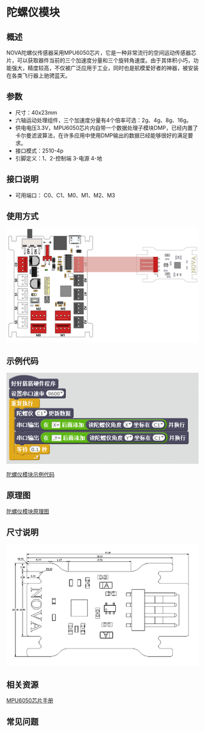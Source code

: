 # 陀螺仪模块

## 概述

NOVA陀螺仪传感器采用MPU6050芯片，它是一种非常流行的空间运动传感器芯片，可以获取器件当前的三个加速度分量和三个旋转角速度。由于其体积小巧，功能强大，精度较高，不仅被广泛应用于工业，同时也是航模爱好者的神器，被安装在各类飞行器上驰骋蓝天。

## 参数

* 尺寸：40x23mm
* 六轴运动处理组件，三个加速度分量有4个倍率可选：2g、4g、8g、16g。
* 供电电压3.3V，MPU6050芯片内自带一个数据处理子模块DMP，已经内置了卡尔曼滤波算法，在许多应用中使用DMP输出的数据已经能够很好的满足要求。
* 接口模式：2510-4p
* 引脚定义：1、2-控制端 3-电源 4-地

## 接口说明

* 可用端口： C0、C1、M0、M1、M2、M3

## 使用方式

![](../../.gitbook/assets/61.png)

## 示例代码

![](../../.gitbook/assets/62.png)

[陀螺仪模块示例代码](http://www.haohaodada.com/show.php?id=950120)

## 原理图

[陀螺仪模块原理图](https://github.com/Haohaodada-official/docs/blob/master/jiao-xue-chan-pin/pdf/yuan-li-tu/陀螺仪模块.pdf)

## 尺寸说明

![](../../.gitbook/assets/128.png)

## 相关资源

[MPU6050芯片手册](https://github.com/Haohaodada-official/docs/blob/master/jiao-xue-chan-pin/pdf/xin-pian-shuo-ming/陀螺仪-MPU6050.PDF)

## 常见问题

